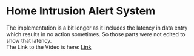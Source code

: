 # Home Intrusion Alert System
The implementation is a bit longer as it includes the latency in data entry which results in no action sometimes. So those parts were not edited to show that latency.<br>
The Link to the Video is here: <a href="https://drive.google.com/file/d/1gI2gAC7fOs1YzBK0jVthLUzF5k5Sv0sz/view?usp=sharing" target="_blank">Link</a>

